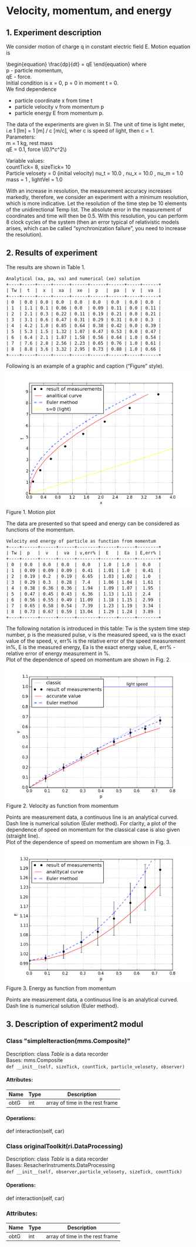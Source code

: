 # Velocity, momentum, and energy

## 1. Experiment description
We consider motion of charge q in constant electric field E. Motion equation is  

\begin{equation}
    \frac{dp}{dt} = qE
\end{equation}
where  
p - particle momentum,  
qE - force.  
Initial condition is x = 0, p = 0 in moment t = 0.  
We find dependence  
- particle coordinate x from time t
- particle velocity v from momentum p
- particle energy E from momentum p.  

The data of the experiments are given in SI. The unit of time is light meter, i.e 1 [lm] = 1 [m] / c [m/c], wher c is speed of light, then c = 1.  
Parameters:  
m = 1 kg, rest mass  
qE = 0.1, force \\(0.1*c^2\\)
  
Variable values:  
countTick= 8, sizeTick= 10  
Particle velosety = 0  (initial velocity)
nu_t = 10.0 , nu_x = 10.0 , nu_m = 1.0  
mass = 1 , lightVel = 1.0  
  
With an increase in resolution, the measurement accuracy increases markedly, therefore, we consider an experiment with a minimum resolution, which is more indicative. Let the resolution of the time step be 10 elements of the unidirectional Temp list. The absolute error in the measurement of coordinates and time will then be 0.5. 
With this resolution, you can perform 8 clock cycles of the system (then an error typical of relativistic models arises, which can be called “synchronization failure”, you need to increase the resolution).  


## 2. Results of experiment

The results are shown in Table 1.  
```
Analytical (xa, pa, va) and numerical (xe) solution
+----+-----+-----+------+------+------+------+-----+------+
| Tw |  t  |  x  |  xa  |  xe  |  p   |  pa  |  v  |  va  |
+----+-----+-----+------+------+------+------+-----+------+
| 0  | 0.0 | 0.0 | 0.0  | 0.0  | 0.0  | 0.0  | 0.0 | 0.0  |
| 1  | 1.1 | 0.1 | 0.06 | 0.0  | 0.09 | 0.11 | 0.0 | 0.11 |
| 2  | 2.1 | 0.3 | 0.22 | 0.11 | 0.19 | 0.21 | 0.0 | 0.21 |
| 3  | 3.1 | 0.6 | 0.47 | 0.31 | 0.29 | 0.31 | 0.0 | 0.3  |
| 4  | 4.2 | 1.0 | 0.85 | 0.64 | 0.38 | 0.42 | 0.0 | 0.39 |
| 5  | 5.3 | 1.5 | 1.32 | 1.07 | 0.47 | 0.53 | 0.0 | 0.47 |
| 6  | 6.4 | 2.1 | 1.87 | 1.58 | 0.56 | 0.64 | 1.0 | 0.54 |
| 7  | 7.6 | 2.8 | 2.56 | 2.23 | 0.65 | 0.76 | 1.0 | 0.61 |
| 8  | 8.8 | 3.6 | 3.32 | 2.95 | 0.73 | 0.88 | 1.0 | 0.66 |
+----+-----+-----+------+------+------+------+-----+------+
```
Following is an example of a graphic and caption (“Figure” style).
![Fig1](Fig3-3-1.png)  
Figure 1. Motion plot  
  
The data are presented so that speed and energy can be considered as functions of the momentum.  
```  
Velocity end energy of particle as function from momentum  
+----+------+------+------+--------+------+------+--------+
| Tw |  p   |  v   |  va  | v,err% |  E   |  Ea  | E,err% |
+----+------+------+------+--------+------+------+--------+
| 0  | 0.0  | 0.0  | 0.0  |  0.0   | 1.0  | 1.0  |  0.0   |
| 1  | 0.09 | 0.09 | 0.09 |  0.41  | 1.01 | 1.0  |  0.41  |
| 2  | 0.19 | 0.2  | 0.19 |  6.65  | 1.03 | 1.02 |  1.0   |
| 3  | 0.29 | 0.3  | 0.28 |  7.4   | 1.06 | 1.04 |  1.61  |
| 4  | 0.38 | 0.36 | 0.36 |  1.94  | 1.09 | 1.07 |  1.95  |
| 5  | 0.47 | 0.45 | 0.43 |  6.36  | 1.13 | 1.11 |  2.4   |
| 6  | 0.56 | 0.55 | 0.49 | 11.09  | 1.18 | 1.15 |  2.99  |
| 7  | 0.65 | 0.58 | 0.54 |  7.39  | 1.23 | 1.19 |  3.34  |
| 8  | 0.73 | 0.67 | 0.59 | 13.04  | 1.29 | 1.24 |  3.89  |
+----+------+------+------+--------+------+------+--------+
```  
The following notation is introduced in this table: Tw is the system time step number, p is the measured pulse, v is the measured speed, va is the exact value of the speed, v, err% is the relative error of the speed measurement in%, E is the measured energy, Ea is the exact energy value, E, err% - relative error of energy measurement in %.  
Plot of the dependence of speed on momentum are shown in Fig. 2.  
![Fig2](Fig3-3-2.png)  
Figure 2. Velocity as function from momentum  
  
Points are measurement data, a continuous line is an analytical curved. Dash line is numerical solution (Euler method). For clarity, a plot of the dependence of speed on momentum for the classical case is also given (straight line).  
Plot of the dependence of speed on momentum are shown in Fig. 3.  
![Fig3](Fig3-3-3.png)  
Figure 3. Energy as function from momentum
  
Points are measurement data, a continuous line is an analytical curved. Dash line is numerical solution (Euler method). 
  
## 3. Description of experiment2 modul

### Class "simpleIteraction(mms.Composite)"
Description: class *Table* is a data recorder  
Bases: mms.Composite    
`def __init__(self, sizeTick, countTick, particle_velosety, observer)`  

#### Attributes: 
  
Name | Type | Description  
---- | ---- | ----------- 
obtG | int | array of time in the rest frame
#### Operations: 
def interaction(self, car)
    
### Class originalToolkit(ri.DataProcessing)  
Description: class *Table* is a data recorder  
Bases: ResacherInstruments.DataProcessing    
`def __init__(self, observer,particle_velosety, sizeTick, countTick)`  
#### Operations: 
def interaction(self, car)

### Attributes: 
  
Name | Type | Description  
---- | ---- | ----------- 
obtG | int | array of time in the rest frame
